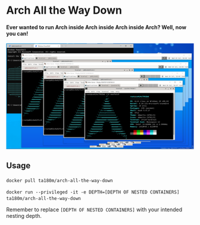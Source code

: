 # Arch All the Way Down

#### Ever wanted to run Arch inside Arch inside Arch inside Arch? Well, now you can!

![Nested Arch](https://raw.githubusercontent.com/Ta180m/Arch-All-the-Way-Down/master/nested-arch.png)

## Usage

```docker pull ta180m/arch-all-the-way-down```

```docker run --privileged -it -e DEPTH=[DEPTH OF NESTED CONTAINERS] ta180m/arch-all-the-way-down```

Remember to replace ```[DEPTH OF NESTED CONTAINERS]``` with your intended nesting depth.
